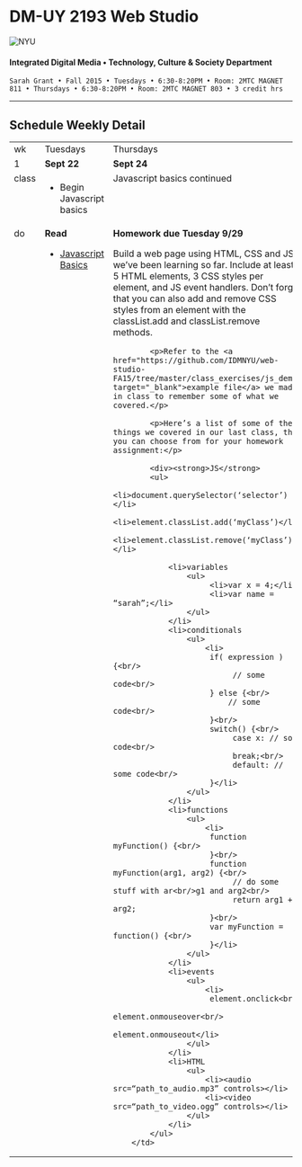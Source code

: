 # DM-UY 2193 Web Studio

![NYU](http://ws2.polishedsolid.com/de/nyu_soe_logo.png)
#### Integrated Digital Media • Technology, Culture & Society Department

    Sarah Grant • Fall 2015 • Tuesdays • 6:30-8:20PM • Room: 2MTC MAGNET 811 • Thursdays • 6:30-8:20PM • Room: 2MTC MAGNET 803 • 3 credit hrs

---

## Schedule Weekly Detail

<table>
<tr>
<td>wk</td>
<td>Tuesdays</td>
<td>Thursdays</td>
</tr>
<!-- first week -->
<tr>
        <td valign="top" width="4%">1</td>
        <td valign="top" width="48%"><strong>Sept 22</strong></td>
        <td valign="top" width="48%"><strong>Sept 24</strong></td>
    </tr>
 <tr>
        <td valign="top">class</td>
        <td valign="top">
            <ul>
                <li>Begin Javascript basics</li>
            </ul>
        </td>
        <td valign="top">Javascript basics continued</td>
</tr>
<tr>
        <td valign="top">do</td>
        <td valign="top">
            <strong>Read</strong>
            <ul>
                <li><a href="https://developer.mozilla.org/en-US/Learn/Getting_started_with_the_web/JavaScript_basics" target="_blank">Javascript Basics</a></li>
            </ul>
        </td>
        <td valign="top">
            <strong>Homework due Tuesday 9/29</strong>
            <p>Build a web page using HTML, CSS and JS we’ve been learning so far. Include at least 5 HTML elements, 3 CSS styles per element, and JS event handlers. Don’t forget that you can also add and remove CSS styles from an element with the classList.add and classList.remove methods.</p>

            <p>Refer to the <a href="https://github.com/IDMNYU/web-studio-FA15/tree/master/class_exercises/js_demo" target="_blank">example file</a> we made in class to remember some of what we covered.</p>

            <p>Here’s a list of some of the things we covered in our last class, that you can choose from for your homework assignment:</p>

            <div><strong>JS</strong>
            <ul>
                <li>document.querySelector(‘selector’)</li>
                <li>element.classList.add(‘myClass’)</li>
                <li>element.classList.remove(‘myClass’)</li>

                <li>variables
                    <ul>
                         <li>var x = 4;</li>
                         <li>var name = “sarah”;</li>
                    </ul>
                </li>
                <li>conditionals
                    <ul>
                        <li>
                         if( expression ) {<br/>
                              // some code<br/>
                         } else {<br/>
                             // some code<br/>
                         }<br/>
                         switch() {<br/>
                              case x: // some code<br/>
                              break;<br/>
                              default: // some code<br/>
                         }</li>
                    </ul>
                </li>
                <li>functions
                    <ul>
                        <li>
                         function myFunction() {<br/>
                         }<br/>
                         function myFunction(arg1, arg2) {<br/>
                              // do some stuff with ar<br/>g1 and arg2<br/>
                              return arg1 + arg2;
                         }<br/>
                         var myFunction = function() {<br/>
                         }</li>
                    </ul>
                </li>
                <li>events
                    <ul>
                        <li>
                         element.onclick<br/>
                         element.onmouseover<br/>
                         element.onmouseout</li>
                    </ul>
                </li>
                <li>HTML
                    <ul>
                        <li><audio src=“path_to_audio.mp3” controls></li>
                        <li><video src=“path_to_video.ogg” controls></li>
                    </ul>
                </li>
            </ul>
        </td>
</tr>
</table>